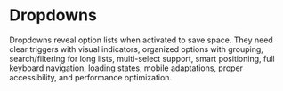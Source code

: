 # Dropdowns

Dropdowns reveal option lists when activated to save space. They need clear triggers with visual indicators, organized options with grouping, search/filtering for long lists, multi-select support, smart positioning, full keyboard navigation, loading states, mobile adaptations, proper accessibility, and performance optimization.